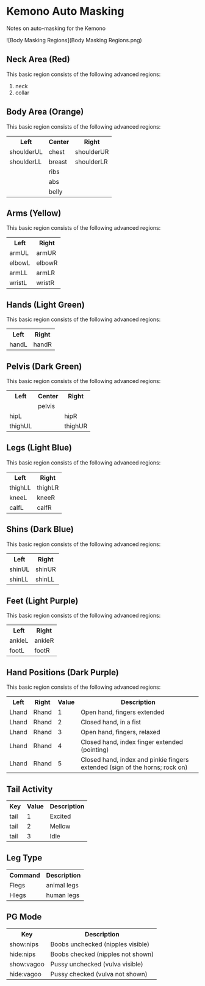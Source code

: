 # Kemono Auto Masking
Notes on auto-masking for the Kemono

![Body Masking Regions](Body Masking Regions.png)

##  Neck Area (Red)

This basic region consists of the following advanced regions: 

1. neck
2. collar

## Body Area (Orange)

This basic region consists of the following advanced regions:

<table>
    <tr><th>Left</th><th>Center</th><th>Right</th></tr>
    <tr><td>shoulderUL</td><td>chest</td><td>shoulderUR</td></tr>
    <tr><td>shoulderLL</td><td>breast</td><td>shoulderLR</td></tr>
    <tr><td> </td><td>ribs</td><td> </td></tr>
    <tr><td> </td><td>abs</td><td> </td></tr>
    <tr><td> </td><td>belly</td><td> </td></tr>
</table>

## Arms (Yellow)

This basic region consists of the following advanced regions: 

<table>
    <tr><th>Left</th><th>Right</th></tr>
    <tr><td>armUL</td><td>armUR</td></tr>
    <tr><td>elbowL</td><td>elbowR</td></tr>
    <tr><td>armLL</td><td>armLR</td></tr>
    <tr><td>wristL</td><td>wristR</td></tr>
</table>

## Hands (Light Green)

This basic region consists of the following advanced regions: 

<table>
    <tr><th>Left</th><th>Right</th></tr>
    <tr><td>handL</td><td>handR</td></tr>
</table>

## Pelvis (Dark Green)

This basic region consists of the following advanced regions: 

<table>
    <tr><th>Left</th><th>Center</th><th>Right</th></tr>
    <tr><td> </td><td>pelvis</td><td> </td></tr>
    <tr><td>hipL</td><td> </td><td> hipR</td></tr>
    <tr><td>thighUL</td><td> </td><td>thighUR</td></tr>
</table>


## Legs (Light Blue)

This basic region consists of the following advanced regions: 

<table>
    <tr><th>Left</th><th>Right</th></tr>
    <tr><td>thighLL</td><td>thighLR</td></tr>
    <tr><td>kneeL</td><td>kneeR</td></tr>
    <tr><td>calfL</td><td>calfR</td></tr>
</table>


## Shins (Dark Blue)

This basic region consists of the following advanced regions: 

<table>
    <tr><th>Left</th><th>Right</th></tr>
    <tr><td>shinUL</td><td>shinUR</td></tr>
    <tr><td>shinLL</td><td>shinLL</td></tr>
</table>


## Feet (Light Purple)

This basic region consists of the following advanced regions: 

<table>
    <tr><th>Left</th><th>Right</th></tr>
    <tr><td>ankleL</td><td>ankleR</td></tr>
    <tr><td>footL</td><td>footR</td></tr>
</table>


## Hand Positions (Dark Purple)

This basic region consists of the following advanced regions: 

<table>
    <tr><th>Left</th><th>Right</th><th>Value</th><th>Description</th></tr>
    <tr><td>Lhand</td><td>Rhand</td><td>1</td><td>Open hand, fingers extended</td></tr>
    <tr><td>Lhand</td><td>Rhand</td><td>2</td><td>Closed hand, in a fist</td></tr>
    <tr><td>Lhand</td><td>Rhand</td><td>3</td><td>Open hand, fingers, relaxed</td></tr>
    <tr><td>Lhand</td><td>Rhand</td><td>4</td><td>Closed hand, index finger extended (pointing)</td></tr>
    <tr><td>Lhand</td><td>Rhand</td><td>5</td><td>Closed hand, index and pinkie fingers extended (sign of the horns; rock on)</td></tr>
</table>

## Tail Activity

<table>
    <tr><th>Key</th><th>Value</th><th>Description</th></tr>
    <tr><td>tail</td><td>1</td><td>Excited</td></tr>
    <tr><td>tail</td><td>2</td><td>Mellow</td></tr>
    <tr><td>tail</td><td>3</td><td>Idle</td></tr>
</table>


## Leg Type

<table>
    <tr><th>Command</th><th>Description</th></tr>
    <tr><td>Flegs</td><td>animal legs</td></tr>
    <tr><td>Hlegs</td><td>human legs</td></tr>
</table>


## PG Mode

<table>
    <tr><th>Key</th><th>Description</th></tr>
    <tr><td>show:nips</td><td>Boobs unchecked (nipples visible)</td></tr>
    <tr><td>hide:nips</td><td>Boobs checked (nipples not shown)</td></tr>
    <tr><td>show:vagoo</td><td>Pussy unchecked (vulva visible)</td></tr>
    <tr><td>hide:vagoo</td><td>Pussy checked (vulva not shown)</td></tr>
</table>

